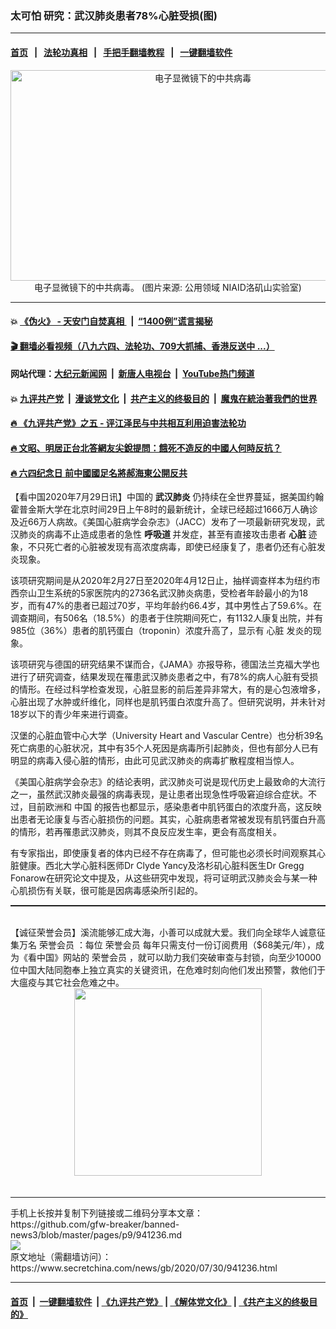 ### 太可怕 研究：武汉肺炎患者78%心脏受损(图)
------------------------

#### [首页](https://github.com/gfw-breaker/banned-news3/blob/master/README.md) &nbsp;&nbsp;|&nbsp;&nbsp; [法轮功真相](https://github.com/begood0513/basic/blob/master/README.md)  &nbsp;&nbsp;|&nbsp;&nbsp; [手把手翻墙教程](https://github.com/gfw-breaker/guides/wiki)  &nbsp;&nbsp;|&nbsp;&nbsp; [一键翻墙软件](https://github.com/gfw-breaker/nogfw/blob/master/README.md)  



<div class="article_right" style="fone-color:#000">
 <p style="text-align:center">
  <img alt="电子显微镜下的中共病毒" src="https://img3.secretchina.com/pic/2020/2-16/p2628706a562172029-ss.jpg" style="height:337px; width:600px"/>
  <br>
   电子显微镜下的中共病毒。 (图片来源: 公用领域 NIAID洛矶山实验室)
   <span id="hideid" name="hideid" style="color:red;display:none;">
    <span href="https://www.secretchina.com">
    </span>
   </span>
  </br>
 </p>
 <div id="txt-mid1-t21-2017">
  

---

#### 💥 [《伪火》 - 天安门自焚真相 ](http://141.164.39.94:10000/videos/blog/weihuo.html)&nbsp; |&nbsp; [“1400例”谎言揭秘  ](http://141.164.39.94:10000/videos/blog/jiexi1400.html)

#### [ 🎬  翻墙必看视频（八九六四、法轮功、709大抓捕、香港反送中 ...）](https://github.com/gfw-breaker/links/blob/master/banned.md)

#### 网站代理：[大纪元新闻网](http://167.172.10.89:10080/gb/) &nbsp;|&nbsp; [新唐人电视台](http://167.172.10.89:8808/gb/) &nbsp;|&nbsp; [YouTube热门频道](http://158.247.203.241/youtube.html)

#### 💥 [九评共产党](http://141.164.39.94:10000/videos/res/jiuping/)&nbsp; |&nbsp; [漫谈党文化](http://141.164.39.94:10000/videos/res/mtdwh/)&nbsp; |&nbsp; [共产主义的终极目的](http://141.164.39.94:10000/videos/res/zjmd/)&nbsp; |&nbsp; [魔鬼在統治著我們的世界](http://141.164.39.94:10000/videos/res/TheSpecter/)  

#### [ 🔥  《九评共产党》之五 - 评江泽民与中共相互利用迫害法轮功](http://141.164.39.94:10000/videos/news/../res/jiuping/index.html)

#### [ 🔥  文昭、明居正台北答網友尖銳提問：餓死不造反的中國人何時反抗？](http://141.164.39.94:10000/videos/news/wenzhao-mjz.html)

#### [ 🔥  六四纪念日 前中國國足名將郝海東公開反共](http://141.164.39.94:10000/videos/news/haidong.html)


  </div>
 </div>
 <p>
  【看中国2020年7月29日讯】中国的
  <strong>
   <span href="https://www.secretchina.com/news/gb/tag/武汉肺炎" target="_blank">
    武汉肺炎
   </span>
  </strong>
  仍持续在全世界蔓延，据美国约翰霍普金斯大学在北京时间29日上午8时的最新统计，全球已经超过1666万人确诊及近66万人病故。《美国心脏病学会杂志》（JACC）发布了一项最新研究发现，武汉肺炎的病毒不止造成患者的急性
  <strong>
   呼吸道
  </strong>
  并发症，甚至有直接攻击患者
  <strong>
   心脏
  </strong>
  迹象，不只死亡者的心脏被发现有高浓度病毒，即使已经康复了，患者仍还有心脏发炎现象。
  <span id="hideid" name="hideid" style="color:red;display:none;">
   <span href="https://www.secretchina.com">
   </span>
  </span>
 </p>
 <p>
  该项研究期间是从2020年2月27日至2020年4月12日止，抽样调查样本为纽约市西奈山卫生系统的5家医院内的2736名武汉肺炎病患，受检者年龄最小的为18岁，而有47%的患者已超过70岁，平均年龄约66.4岁，其中男性占了59.6%。在调查期间，有506名（18.5%）的患者于住院期间死亡，有1132人康复出院，并有985位（36%）患者的肌钙蛋白（troponin）浓度升高了，显示有
  <span href="https://www.secretchina.com/news/gb/tag/心脏" target="_blank">
   心脏
  </span>
  发炎的现象。
 </p>
 <p>
  该项研究与德国的研究结果不谋而合，《JAMA》亦报导称，德国法兰克福大学也进行了研究调查，结果发现在罹患武汉肺炎患者之中，有78%的病人心脏有受损的情形。在经过科学检查发现，心脏显影的前后差异非常大，有的是心包液增多，心脏出现了水肿或纤维化，同样也是肌钙蛋白浓度升高了。但研究说明，并未针对18岁以下的青少年来进行调查。
 </p>
 <p>
  汉堡的心脏血管中心大学（University Heart and Vascular Centre）也分析39名死亡病患的心脏状况，其中有35个人死因是病毒所引起肺炎，但也有部分人已有明显的病毒入侵心脏的情形，由此可见武汉肺炎的病毒扩散程度相当惊人。
 </p>
 <p>
  《美国心脏病学会杂志》的结论表明，武汉肺炎可说是现代历史上最致命的大流行之一，虽然武汉肺炎最强的病毒表现，是让患者出现急性呼吸窘迫综合症状。不过，目前欧洲和
  <span href="https://www.secretchina.com" target="_blank">
   中国
  </span>
  的报告也都显示，感染患者中肌钙蛋白的浓度升高，这反映出患者无论康复与否心脏损伤的问题。其实，心脏病患者常被发现有肌钙蛋白升高的情形，若再罹患武汉肺炎，则其不良反应发生率，更会有高度相关。
 </p>
 <p>
  有专家指出，即使康复者的体内已经不存在病毒了，但可能也必须长时间观察其心脏健康。西北大学心脏科医师Dr Clyde Yancy及洛杉矶心脏科医生Dr Gregg Fonarow在研究论文中提及，从这些研究中发现，将可证明武汉肺炎会与某一种心肌损伤有关联，很可能是因病毒感染所引起的。
 </p>
 <center>
  <div style="max-width: 632px;height:180px; display: none; text-align: center; margin: 0 auto; overflow: hidden;overflow-x: hidden;">
   <div id="taboola-midarticle-thumbnails" style="max-width: 632px;height:180px;overflow: hidden;overflow-x: hidden;">
   </div>
  </div>
  <div>
   <center>
    <div id="div-gpt-ad-1589559869784-0">
    </div>
   </center>
  </div>
 </center>
 <p style="margin-bottom:10px;">
  <hr style="border-top: 1px dashed  ;" width="100%"/>
  <br/>
  【诚征荣誉会员】溪流能够汇成大海，小善可以成就大爱。我们向全球华人诚意征集万名
  <span href="/kzgd/subscribe.html" target="_blank">
   荣誉会员
  </span>
  ：每位
  <span href="/kzgd/subscribe.html" target="_blank">
   荣誉会员
  </span>
  每年只需支付一份订阅费用（$68美元/年），成为《看中国》网站的
  <span href="/kzgd/subscribe.html" target="_blank">
   荣誉会员
  </span>
  ，就可以助力我们突破审查与封锁，向至少10000位中国大陆同胞奉上独立真实的关键资讯，在危难时刻向他们发出预警，救他们于大瘟疫与其它社会危难之中。
  <center>
   <span href="https://account.secretchina.com/planshopcart.php?pid=2020plana&amp;carf=add&amp;code=b5">
    <img src="https://img3.secretchina.com/pic/2020/7-29/p2742721a263579567.jpg" width="300px"/>
   </span>
  </center>
  <center>
   <div style="max-width: 632px;height:180px; display: none; text-align: center; margin: 0 auto; overflow: hidden;overflow-x: hidden;">
    <div id="taboola-midarticle-thumbnails" style="max-width: 632px;height:180px;overflow: hidden;overflow-x: hidden;">
    </div>
   </div>
   <div>
    <center>
     <div id="div-gpt-ad-1589559869784-0">
     </div>
    </center>
   </div>
  </center>
  <center>
   <div>
    <div id="txt-mid2-t22-2017" style="display: block;margin-top:8px;max-height: 351px;  overflow: hidden;">
     <div id="SC-21xx">
     </div>
     <ins class="adsbygoogle" data-ad-client="ca-pub-1276641434651360" data-ad-format="auto" data-ad-slot="4301710469" data-full-width-responsive="true" style="display:block">
     </ins>
    </div>
   </div>
  </center>
  <div style="padding-top:12px;">
  </div>
 </p>
</div>

<hr/>
手机上长按并复制下列链接或二维码分享本文章：<br/>
https://github.com/gfw-breaker/banned-news3/blob/master/pages/p9/941236.md <br/>
<a href='https://github.com/gfw-breaker/banned-news3/blob/master/pages/p9/941236.md'><img src='https://github.com/gfw-breaker/banned-news3/blob/master/pages/p9/941236.md.png'/></a> <br/>
原文地址（需翻墙访问）：https://www.secretchina.com/news/gb/2020/07/30/941236.html


------------------------
#### [首页](https://github.com/gfw-breaker/banned-news3/blob/master/README.md) &nbsp;|&nbsp; [一键翻墙软件](https://github.com/gfw-breaker/nogfw/blob/master/README.md) &nbsp;| [《九评共产党》](https://github.com/gfw-breaker/9ping.md/blob/master/README.md#九评之一评共产党是什么) | [《解体党文化》](https://github.com/gfw-breaker/jtdwh.md/blob/master/README.md) | [《共产主义的终极目的》](https://github.com/gfw-breaker/gczydzjmd.md/blob/master/README.md)


<img src='http://gfw-breaker.win/banned-news3/pages/p9/941236.md' width='0px' height='0px'/>